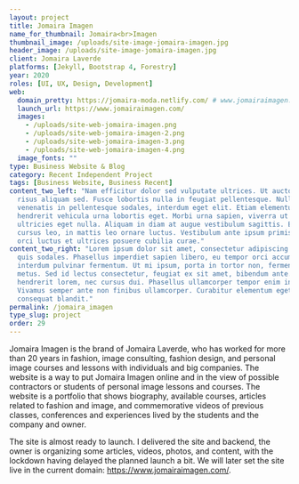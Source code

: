 ```yaml
---
layout: project
title: Jomaira Imagen
name_for_thumbnail: Jomaira<br>Imagen
thumbnail_image: /uploads/site-image-jomaira-imagen.jpg
header_image: /uploads/site-image-jomaira-imagen.jpg
client: Jomaira Laverde
platforms: [Jekyll, Bootstrap 4, Forestry]
year: 2020
roles: [UI, UX, Design, Development]
web:
  domain_pretty: https://jomaira-moda.netlify.com/ # www.jomairaimagen.com
  launch_url: https://www.jomairaimagen.com/
  images:
    - /uploads/site-web-jomaira-imagen.png
    - /uploads/site-web-jomaira-imagen-2.png
    - /uploads/site-web-jomaira-imagen-3.png
    - /uploads/site-web-jomaira-imagen-4.png
  image_fonts: ""
type: Business Website & Blog
category: Recent Independent Project
tags: [Business Website, Business Recent]
content_two_left: "Nam efficitur dolor sed vulputate ultrices. Ut auctor vestibulum nibh, ac semper
  risus aliquam sed. Fusce lobortis nulla in feugiat pellentesque. Nullam urna leo,
  venenatis in pellentesque sodales, interdum eget elit. Etiam elementum lorem sapien,
  hendrerit vehicula urna lobortis eget. Morbi urna sapien, viverra ut feugiat eu,
  ultricies eget nulla. Aliquam in diam at augue vestibulum sagittis. Etiam ultricies
  cursus leo, in mattis leo ornare luctus. Vestibulum ante ipsum primis in faucibus
  orci luctus et ultrices posuere cubilia curae."
content_two_right: "Lorem ipsum dolor sit amet, consectetur adipiscing elit. Praesent lobortis a nulla
  quis sodales. Phasellus imperdiet sapien libero, eu tempor orci accumsan at. Vivamus
  interdum pulvinar fermentum. Ut mi ipsum, porta in tortor non, fermentum pharetra
  metus. Sed id lectus consectetur, feugiat ex sit amet, bibendum ante. Vivamus a
  hendrerit lorem, nec cursus dui. Phasellus ullamcorper tempor enim in auctor.
  Vivamus semper ante non finibus ullamcorper. Curabitur elementum eget metus
  consequat blandit."
permalink: /jomaira_imagen
type_slug: project
order: 29
---
```


Jomaira Imagen is the brand of Jomaira Laverde, who has worked for more than 20 years in fashion, image consulting, fashion design, and personal image courses and lessons with individuals and big companies. The website is a way to put Jomaira Imagen online and in the view of possible contractors or students of personal image lessons and courses. The website is a portfolio that shows biography, available courses, articles related to fashion and image, and commemorative videos of previous classes, conferences and experiences lived by the students and the company and owner.

The site is almost ready to launch. I delivered the site and backend, the owner is organizing some articles, videos, photos, and content, with the lockdown having delayed the planned launch a bit. We will later set the site live in the current domain: https://www.jomairaimagen.com/.

<!--Jomaira Imagen is a blog and portafolio for the client Jomaira Laverde who is the head of this fashion brand. Jomaira Laverde has worked and been surounded by fashion had fashion design the mayor part of her life. Now she teaches fashion, good manners in different situations of business and life, and image for entrepeneurs and big companies.-->
